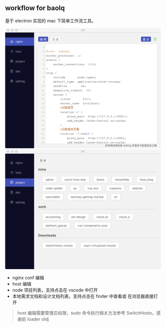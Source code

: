 ## workflow for baolq

基于 electron 实现的 mac 下简单工作流工具。

![界面图片](https://github.com/iblq/NHEditor/blob/master/wf1.png)
![界面图片](https://github.com/iblq/NHEditor/blob/master/wf2.png)

- nginx conf 编辑
- host 编辑
- node 项目列表，支持点击在 vscode 中打开
- 本地需求文档和设计文档列表，支持点击在 finder 中查看或 在浏览器直接打开

> host 编辑需要管理员权限，sudo 命令执行相关方法参考 SwitchHosts，感谢前 loader oldj
